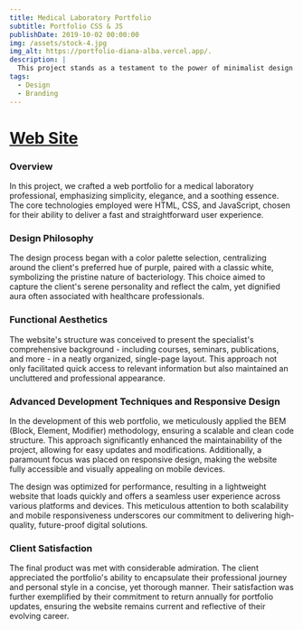 ```yaml
---
title: Medical Laboratory Portfolio
subtitle: Portfolio CSS & JS
publishDate: 2019-10-02 00:00:00
img: /assets/stock-4.jpg
img_alt: https://portfolio-diana-alba.vercel.app/.
description: |
  This project stands as a testament to the power of minimalist design in creating impactful, user-friendly web experiences.
tags:
  - Design
  - Branding
---
```


<h1>
<a target="_blank" href="https://portfolio-diana-alba.vercel.app/">
Web Site
</a>
</h1>



<h3>Overview</h3>
In this project, we crafted a web portfolio for a medical laboratory professional, emphasizing simplicity, elegance, and a soothing essence. The core technologies employed were HTML, CSS, and JavaScript, chosen for their ability to deliver a fast and straightforward user experience.


<h3>Design Philosophy</h3>
The design process began with a color palette selection, centralizing around the client's preferred hue of purple, paired with a classic white, symbolizing the pristine nature of bacteriology. This choice aimed to capture the client's serene personality and reflect the calm, yet dignified aura often associated with healthcare professionals.

<h3>Functional Aesthetics</h3>
The website's structure was conceived to present the specialist's comprehensive background - including courses, seminars, publications, and more - in a neatly organized, single-page layout. This approach not only facilitated quick access to relevant information but also maintained an uncluttered and professional appearance.

<h3>Advanced Development Techniques and Responsive Design</h3>
In the development of this web portfolio, we meticulously applied the BEM (Block, Element, Modifier) methodology, ensuring a scalable and clean code structure. This approach significantly enhanced the maintainability of the project, allowing for easy updates and modifications. Additionally, a paramount focus was placed on responsive design, making the website fully accessible and visually appealing on mobile devices.

The design was optimized for performance, resulting in a lightweight website that loads quickly and offers a seamless user experience across various platforms and devices. This meticulous attention to both scalability and mobile responsiveness underscores our commitment to delivering high-quality, future-proof digital solutions.

<h3>Client Satisfaction</h3>
The final product was met with considerable admiration. The client appreciated the portfolio's ability to encapsulate their professional journey and personal style in a concise, yet thorough manner. Their satisfaction was further exemplified by their commitment to return annually for portfolio updates, ensuring the website remains current and reflective of their evolving career.
